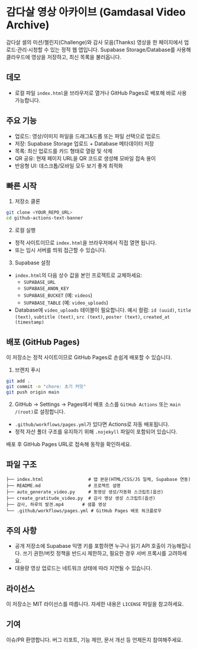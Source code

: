 # 감다살 영상 아카이브 (Gamdasal Video Archive)

감다살 셀의 미션/첼린지(Challenge)와 감사 모음(Thanks) 영상을 한 페이지에서 업로드·관리·시청할 수 있는 정적 웹 앱입니다. Supabase Storage/Database를 사용해 클라우드에 영상을 저장하고, 최신 목록을 불러옵니다.

## 데모
- 로컬 파일 `index.html`을 브라우저로 열거나 GitHub Pages로 배포해 바로 사용 가능합니다.

## 주요 기능
- 업로드: 영상/이미지 파일을 드래그&드롭 또는 파일 선택으로 업로드
- 저장: Supabase Storage 업로드 + Database 메타데이터 저장
- 목록: 최신 업로드를 카드 형태로 열람 및 삭제
- QR 공유: 현재 페이지 URL을 QR 코드로 생성해 모바일 접속 용이
- 반응형 UI: 데스크톱/모바일 모두 보기 좋게 최적화

## 빠른 시작
1) 저장소 클론
```bash
git clone <YOUR_REPO_URL>
cd github-actions-text-banner
```

2) 로컬 실행
- 정적 사이트이므로 `index.html`을 브라우저에서 직접 열면 됩니다.
- 또는 임시 서버를 띄워 접근할 수 있습니다.

3) Supabase 설정
- `index.html`의 다음 상수 값을 본인 프로젝트로 교체하세요:
  - `SUPABASE_URL`
  - `SUPABASE_ANON_KEY`
  - `SUPABASE_BUCKET` (예: `videos`)
  - `SUPABASE_TABLE` (예: `video_uploads`)
- Database에 `video_uploads` 테이블이 필요합니다. 예시 컬럼: `id (uuid)`, `title (text)`, `subtitle (text)`, `src (text)`, `poster (text)`, `created_at (timestamp)`

## 배포 (GitHub Pages)
이 저장소는 정적 사이트이므로 GitHub Pages로 손쉽게 배포할 수 있습니다.

1) 브랜치 푸시
```bash
git add .
git commit -m "chore: 초기 커밋"
git push origin main
```

2) GitHub → Settings → Pages에서 배포 소스를 `GitHub Actions` 또는 `main /(root)`로 설정합니다.
- `.github/workflows/pages.yml`가 있다면 Actions로 자동 배포됩니다.
- 정적 자산 폴더 구조를 유지하기 위해 `.nojekyll` 파일이 포함되어 있습니다.

배포 후 GitHub Pages URL로 접속해 동작을 확인하세요.

## 파일 구조
```
├── index.html                 # 앱 본문(HTML/CSS/JS 일체, Supabase 연동)
├── README.md                  # 프로젝트 설명
├── auto_generate_video.py     # 동영상 생성/자동화 스크립트(옵션)
├── create_gratitude_video.py  # 감사 영상 생성 스크립트(옵션)
├── 감사, 하루의 발견.mp4       # 샘플 영상
└── .github/workflows/pages.yml # GitHub Pages 배포 워크플로우
```

## 주의 사항
- 공개 저장소에 Supabase 익명 키를 포함하면 누구나 읽기 API 호출이 가능해집니다. 쓰기 권한/버킷 정책을 반드시 제한하고, 필요한 경우 서버 프록시를 고려하세요.
- 대용량 영상 업로드는 네트워크 상태에 따라 지연될 수 있습니다.

## 라이선스
이 저장소는 MIT 라이선스를 따릅니다. 자세한 내용은 `LICENSE` 파일을 참고하세요.

## 기여
이슈/PR 환영합니다. 버그 리포트, 기능 제안, 문서 개선 등 언제든지 참여해주세요.
 
